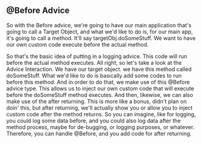 ## @Before Advice

So with the Before advice, we're going to have our main application that's going to call a Target Object,
and what we'd like to do is, for our main app, it's going to call a method.
It'll say targetObj.doSomeStuff. We want to have our own custom code execute before the actual method.

So that's the basic idea of putting in a logging advice. This code will run before the actual method executes.
All right, so let's take a look at the Advice Interaction. We have our target object.
we have this method called doSomeStuff. What we'd like to do is basically add some
codes to run before this method. And in order to do that, we make use of this
@Before advice type. 
This allows us to inject our own custom code that will execute before the doSomeStuff method executes.
And then, likewise, we can also make use of the after returning. This is more like a bonus, didn't plan on doin' this,
but after returning, we'll actually show you or allow you to inject custom code after the method returns.
So you can imagine, like for logging, you could log some data before,
and you could also log data after the method process, maybe for de-bugging, or logging purposes, or whatever.
Therefore, you can handle @Before, and you add code for after returning.